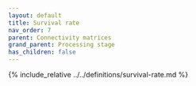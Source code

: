 ```yaml
---
layout: default
title: Survival rate
nav_order: 7
parent: Connectivity matrices
grand_parent: Processing stage
has_children: false
---
```

{% include_relative ../../definitions/survival-rate.md %}
